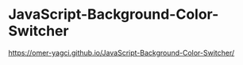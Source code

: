 # JavaScript-Background-Color-Switcher


https://omer-yagci.github.io/JavaScript-Background-Color-Switcher/
